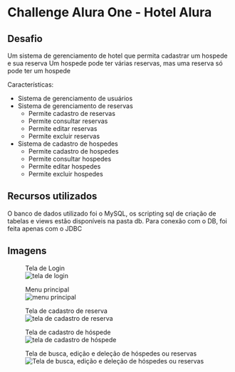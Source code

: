 <h1>Challenge Alura One - Hotel Alura</h1>

<h2>Desafio</h2>

<p>Um sistema de gerenciamento de hotel que permita cadastrar um hospede e sua reserva
Um hospede pode ter várias reservas, mas uma reserva só pode ter um hospede</p>
<p>Características:</p>

<ul>
  <li>Sistema de gerenciamento de usuários</li>
  
  <li>
    Sistema de gerenciamento de reservas
    <ul>
      <li>Permite cadastro de reservas</li>
      <li>Permite consultar reservas</li>
      <li>Permite editar reservas</li>
      <li>Permite excluir reservas</li>
    </ul>
  </li>
  
  <li>
    Sistema de cadastro de hospedes
    <ul>
      <li>Permite cadastro de hospedes</li>
      <li>Permite consultar hospedes</li>
      <li>Permite editar hospedes</li>
      <li>Permite excluir hospedes</li>
    </ul>
  </li>
</ul>

<h2>Recursos utilizados</h2>

<p>O banco de dados utilizado foi o MySQL, os scripting sql de criação de tabelas e views estão disponíveis na pasta db.
Para conexão com o DB, foi feita apenas com o JDBC</p>

<h2>Imagens</h2>

<figure>
  <figcaption>Tela de Login</figcaption>
  <img src=https://github.com/JoaoVictor55/challenge-one-alura-hotel-br/assets/89023069/c9247c22-3577-45b9-ac1f-d07fe57fccf8 alt="tela de login">
  
</figure>

<figure>
  <figcaption>Menu principal</figcaption>  
  <img src="https://github.com/JoaoVictor55/challenge-one-alura-hotel-br/assets/89023069/eeb01075-1947-4e2a-bbd8-590c782df55e" alt="menu principal">
</figure>

<figure>
  <figcaption>Tela de cadastro de reserva</figcaption>
  <img src="https://github.com/JoaoVictor55/challenge-one-alura-hotel-br/assets/89023069/82e4a57c-c23e-4b39-8cc4-5edfee5fd828" alt="tela de cadastro de reserva">
</figure>


<figure>
  <figcaption>Tela de cadastro de hóspede</figcaption>
  <img src="https://github.com/JoaoVictor55/challenge-one-alura-hotel-br/assets/89023069/7a30a595-0045-4762-9745-9cb8a16bdb01" alt="tela de cadastro de hóspede">
</figure>

<figure>
  <figcaption>Tela de busca, edição e deleção de hóspedes ou reservas</figcaption>
  <img src="https://github.com/JoaoVictor55/challenge-one-alura-hotel-br/assets/89023069/27a88bb1-4371-49dc-b7bb-c868b54db61a" alt="Tela de busca, edição e deleção de hóspedes ou reservas">
</figure>

